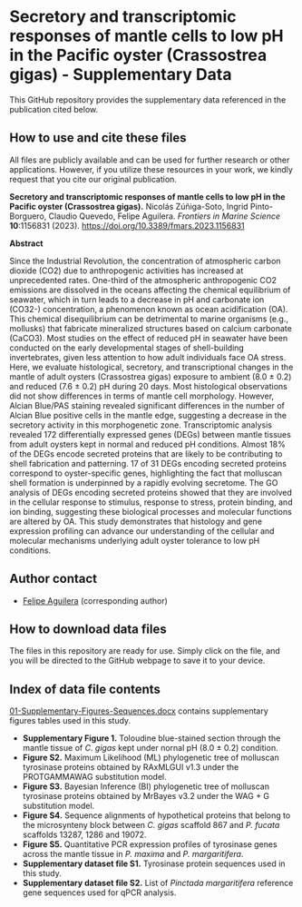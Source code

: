 # Secretory and transcriptomic responses of mantle cells to low pH in the Pacific oyster (Crassostrea gigas) - Supplementary Data

This GitHub repository provides the supplementary data referenced in the publication cited below.

## How to use and cite these files 

All files are publicly available and can be used for further research or other applications. However, if you utilize these resources in your work, we kindly request that you cite our original publication.

**Secretory and transcriptomic responses of mantle cells to low pH in the Pacific oyster (Crassostrea gigas).** Nicolás Zúñiga-Soto, Ingrid Pinto-Borguero, Claudio Quevedo, Felipe Aguilera. *Frontiers in Marine Science* **10**:1156831 (2023). https://doi.org/10.3389/fmars.2023.1156831

**Abstract**

Since the Industrial Revolution, the concentration of atmospheric carbon dioxide (CO2) due to anthropogenic activities has increased at unprecedented rates. One-third of the atmospheric anthropogenic CO2 emissions are dissolved in the oceans affecting the chemical equilibrium of seawater, which in turn leads to a decrease in pH and carbonate ion (CO32-) concentration, a phenomenon known as ocean acidification (OA). This chemical disequilibrium can be detrimental to marine organisms (e.g., mollusks) that fabricate mineralized structures based on calcium carbonate (CaCO3). Most studies on the effect of reduced pH in seawater have been conducted on the early developmental stages of shell-building invertebrates, given less attention to how adult individuals face OA stress. Here, we evaluate histological, secretory, and transcriptional changes in the mantle of adult oysters (Crassostrea gigas) exposure to ambient (8.0 ± 0.2) and reduced (7.6 ± 0.2) pH during 20 days. Most histological observations did not show differences in terms of mantle cell morphology. However, Alcian Blue/PAS staining revealed significant differences in the number of Alcian Blue positive cells in the mantle edge, suggesting a decrease in the secretory activity in this morphogenetic zone. Transcriptomic analysis revealed 172 differentially expressed genes (DEGs) between mantle tissues from adult oysters kept in normal and reduced pH conditions. Almost 18% of the DEGs encode secreted proteins that are likely to be contributing to shell fabrication and patterning. 17 of 31 DEGs encoding secreted proteins correspond to oyster-specific genes, highlighting the fact that molluscan shell formation is underpinned by a rapidly evolving secretome. The GO analysis of DEGs encoding secreted proteins showed that they are involved in the cellular response to stimulus, response to stress, protein binding, and ion binding, suggesting these biological processes and molecular functions are altered by OA. This study demonstrates that histology and gene expression profiling can advance our understanding of the cellular and molecular mechanisms underlying adult oyster tolerance to low pH conditions.

## Author contact

- [Felipe Aguilera](mailto:faguilera@udec.cl) (corresponding author)

## How to download data files

The files in this repository are ready for use. Simply click on the file, and you will be directed to the GitHub webpage to save it to your device.

## Index of data file contents

[01-Supplementary-Figures-Sequences.docx](https://github.com/faguil/Tyrosinase-Evolution-Molluscs/blob/main/01-Supplementary-Figures-Sequences.docx) contains supplementary figures tables used in this study.

- **Supplementary Figure 1.** Toloudine blue-stained section through the mantle tissue of *C. gigas* kept under nornal pH (8.0 ± 0.2) condition. 
- **Figure S2.** Maximum Likelihood (ML) phylogenetic tree of molluscan tyrosinase proteins obtained by RAxMLGUI v1.3 under the PROTGAMMAWAG substitution model.
- **Figure S3.** Bayesian Inference (BI) phylogenetic tree of molluscan tyrosinase proteins obtained by MrBayes v3.2 under the WAG + G substitution model.
- **Figure S4.** Sequence alignments of hypothetical proteins that belong to the microsynteny block between *C. gigas* scaffold 867 and *P. fucata* scaffolds 13287, 1286 and 19072.
- **Figure S5.** Quantitative PCR expression profiles of tyrosinase genes across the mantle tissue in *P. maxima* and *P. margaritifera*.
- **Supplementary dataset file S1.** Tyrosinase protein sequences used in this study.
- **Supplementary dataset file S2.** List of *Pinctada margaritifera* reference gene sequences used for qPCR analysis.
